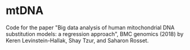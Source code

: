 # mtDNA
Code for the paper  "Big data analysis of human mitochondrial DNA substitution models: a regression approach", BMC genomics (2018) by Keren Levinstein-Hallak, Shay Tzur, and Saharon Rosset.
